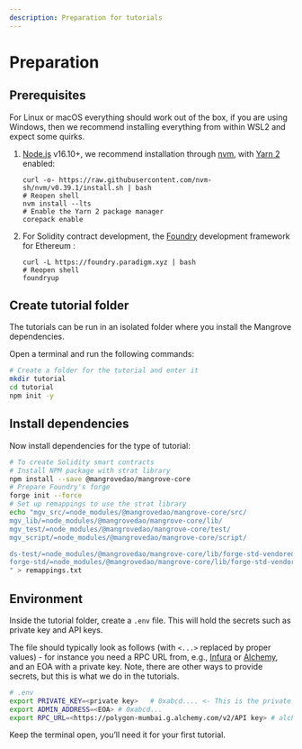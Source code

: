 ```yaml
---
description: Preparation for tutorials
---
```


# Preparation

## Prerequisites

For Linux or macOS everything should work out of the box, if you are using Windows, then we recommend installing everything from within WSL2 and expect some quirks.

1. [Node.js](https://nodejs.org/en/) v16.10+, we recommend installation through [nvm](https://github.com/nvm-sh/nvm#installing-and-updating), with [Yarn 2](https://yarnpkg.com/getting-started/install) enabled:

    ```shell
    curl -o- https://raw.githubusercontent.com/nvm-sh/nvm/v0.39.1/install.sh | bash
    # Reopen shell
    nvm install --lts
    # Enable the Yarn 2 package manager
    corepack enable
    ```

2. For Solidity contract development, the [Foundry](https://book.getfoundry.sh/getting-started/installation.html) development framework for Ethereum :

    ```shell
    curl -L https://foundry.paradigm.xyz | bash
    # Reopen shell
    foundryup
    ```

## Create tutorial folder

The tutorials can be run in an isolated folder where you install the Mangrove dependencies.

Open a terminal and run the following commands:

```bash
# Create a folder for the tutorial and enter it
mkdir tutorial
cd tutorial
npm init -y
```

## Install dependencies

Now install dependencies for the type of tutorial:

```bash
# To create Solidity smart contracts
# Install NPM package with strat library
npm install --save @mangrovedao/mangrove-core
# Prepare Foundry's forge
forge init --force
# Set up remappings to use the strat library
echo "mgv_src/=node_modules/@mangrovedao/mangrove-core/src/
mgv_lib/=node_modules/@mangrovedao/mangrove-core/lib/
mgv_test/=node_modules/@mangrovedao/mangrove-core/test/
mgv_script/=node_modules/@mangrovedao/mangrove-core/script/

ds-test/=node_modules/@mangrovedao/mangrove-core/lib/forge-std-vendored/lib/ds-test/src/
forge-std/=node_modules/@mangrovedao/mangrove-core/lib/forge-std-vendored/src/
" > remappings.txt
```

## Environment

Inside the tutorial folder, create a `.env` file. This will hold the secrets such as private key and API keys.

The file should typically look as follows (with `<...>` replaced by proper values) - for instance you need a RPC URL from, e.g., [Infura](https://infura.io/) or [Alchemy](https://www.alchemy.com/), and an EOA with a private key. Note, there are other ways to provide secrets, but this is what we do in the tutorials.

```bash
# .env
export PRIVATE_KEY=<private key>   # 0xabcd.... <- This is the private key you'll be using in the tutorial - a test key for the Polygon Mumbai network
export ADMIN_ADDRESS=<EOA> # 0xabcd...
export RPC_URL=<https://polygon-mumbai.g.alchemy.com/v2/API key> # alchemy or infura node url for Polygon Mumbai
```

Keep the terminal open, you’ll need it for your first tutorial.
